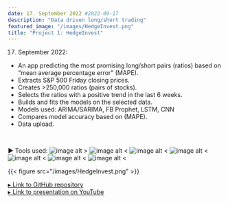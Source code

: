 ```yaml
---
date: 17. September 2022 #2022-09-17
description: "Data driven long/short trading"
featured_image: "/images/HedgeInvest.png"
title: "Project 1: HedgeInvest"
---
```

17. September 2022:

* An app predicting the most promising long/short pairs (ratios) based on “mean average percentage error” (MAPE).
* Extracts S&P 500 Friday closing prices.
* Creates >250,000 ratios (pairs of stocks).
* Selects the ratios with a positive trend in the last 6 weeks.
* Builds and fits the models on the selected data.
* Models used: ARIMA/SARIMA, FB Prophet, LSTM, CNN
* Compares model accuracy based on (MAPE).
* Data upload.

&nbsp;


  ► Tools used: ![image alt >](/images/python.png) ![image alt <](/images/pandas.png) ![image alt <](/images/streamlit.png)
  ![image alt <](/images/numpy2.png) ![image alt <](/images/vscode.png) ![image alt <](/images/jupyter.png) ![image alt <](/images/keras2.png)

{{< figure src="/images/HedgeInvest.png" >}}

[▸ Link to GitHub repository](https://github.com/greengamma/long-short-trade-ideas-generator) \
[▸ Link to presentation on YouTube](https://www.youtube.com/watch?v=dOFYbkQLTVQ&t=19s)
